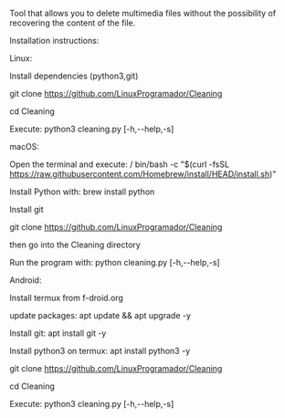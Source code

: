 Tool that allows you to delete multimedia files without the possibility of recovering the content of the file. 

Installation instructions:

Linux:
 
  Install dependencies (python3,git)

  git clone https://github.com/LinuxProgramador/Cleaning

  cd Cleaning
 
  Execute: python3 cleaning.py [-h,--help,-s]



macOS:

  Open the terminal and execute: / bin/bash -c "$(curl -fsSL https://raw.githubusercontent.com/Homebrew/install/HEAD/install.sh)"
  
  Install Python with: brew install python

  Install git 
  
  git clone https://github.com/LinuxProgramador/Cleaning

  then go into the Cleaning directory
  
  Run the program with: python cleaning.py [-h,--help,-s]



Android:

 Install termux from f-droid.org
 
 update packages:  apt update && apt upgrade -y

 Install git: apt install git -y

 Install python3 on termux: apt install python3 -y

 git clone https://github.com/LinuxProgramador/Cleaning

 cd Cleaning
 
 Execute: python3 cleaning.py [-h,--help,-s]
  
